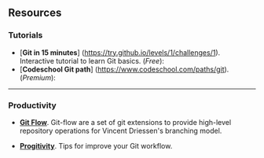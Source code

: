 ## Resources

### Tutorials

- [**Git in 15 minutes**] (https://try.github.io/levels/1/challenges/1). Interactive tutorial to learn Git basics. (*Free*):
- [**Codeschool Git path**] (https://www.codeschool.com/paths/git). (*Premium*):

---

### Productivity

- [**Git Flow**](http://danielkummer.github.io/git-flow-cheatsheet/). Git-flow are a set of git extensions to provide high-level repository operations for Vincent Driessen's branching model.

- [**Progitivity**](http://msanroman.github.io/progitivity/). Tips for improve your Git workflow.

